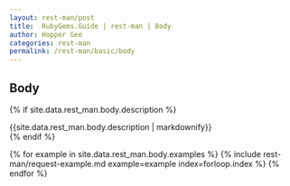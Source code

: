 ```yaml
---
layout: rest-man/post
title:  RubyGems.Guide | rest-man | Body
author: Hopper Gee
categories: rest-man
permalink: /rest-man/basic/body
---
```


<div class="post">
  <h2 class="title">Body</h2>

  {% if site.data.rest_man.body.description %}
    <div class="post-desc">
      {{site.data.rest_man.body.description | markdownify}}
    </div>
  {% endif %}

  {% for example in site.data.rest_man.body.examples %}
    {% include rest-man/request-example.md example=example index=forloop.index %}
  {% endfor %}
</div>
